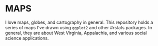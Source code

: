 # MAPS

I love maps, globes, and cartography in general. This repository holds a series of maps I've drawn using `ggplot2` and other #rstats packages. In general, they are about West Virginia, Appalachia, and various social science applications.
